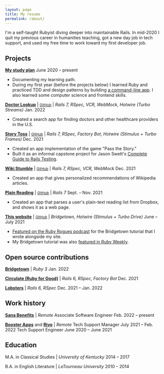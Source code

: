 ```yaml
---
layout: page
title: My resume
permalink: /about/
---
```


I'm a self-taught Rubyist diving deeper into maintainable Rails. In mid-2020 I quit my previous career in humanities teaching, got a new day job in tech support, and used my free time to work toward my first developer job.

## Projects

[**My study plan**](https://github.com/fpsvogel/learn-ruby-and-cs) <about-date>June 2020 – present</about-date>

- Documenting my learning path.
- During my first year (before the projects below) I learned Ruby and practiced TDD and design patterns by building [a command-line app](https://github.com/fpsvogel/readstat). I also learned some computer science and frontend skills.

[**Doctor Lookup**](https://doctorlookup.herokuapp.com) \| <small>[GitHub](https://github.com/fpsvogel/doctorlookup)</small> \| *Rails 7, RSpec, VCR, WebMock, Hotwire (Turbo Streams)* <about-date>Jan. 2022</about-date>

- Created a search app for finding doctors and other healthcare providers in the U.S.

[**Story Toss**](https://storytoss.herokuapp.com) \| <small>[GitHub](https://github.com/fpsvogel/storytoss)</small> \| *Rails 7, RSpec, Factory Bot, Hotwire (Stimulus + Turbo Frames)* <about-date>Dec. 2021</about-date>

- Created an app implementation of the game "Pass the Story."
- Built it as an informal capstone project for Jason Swett's [Complete Guide to Rails Testing](https://www.codewithjason.com/complete-guide-to-rails-testing/).

[**Wiki Stumble**](https://wikistumble.herokuapp.com) \| <small>[GitHub](https://github.com/fpsvogel/wikistumble)</small> \| *Rails 7, RSpec, VCR, WebMock* <about-date>Dec. 2021</about-date>

- Created an app that gives personalized recommendations of Wikipedia articles.

[**Plain Reading**](https://plainreading.herokuapp.com) \| <small>[GitHub](https://github.com/fpsvogel/plainreading)</small> \| *Rails 7* <about-date>Sept. – Nov. 2021</about-date>

- Created an app that parses a user's plain-text reading list from Dropbox, and shows it as a web page.

[**This website**](https://fpsvogel.com) \| <small>[GitHub](https://github.com/fpsvogel/blog-2021)</small> \| *Bridgetown, Hotwire (Stimulus + Turbo Drive)* <about-date>June – July 2021</about-date>

- [Featured on the Ruby Rogues podcast](https://rubyrogues.com/bridgetown-rb-ft-felipe-vogel-ruby-526) for the Bridgetown tutorial that I wrote alongside my site.
- My Bridgetown tutorial was also [featured in Ruby Weekly](https://rubyweekly.com/issues/561#:~:text=Build%20a%20Static%20Site%20in%20Ruby%20with%20Bridgetown).

## Open source contributions

[**Bridgetown**](https://github.com/bridgetownrb/bridgetown/pulls?q=author:fpsvogel) \| *Ruby 3* <about-date>Jan. 2022</about-date>

[**Circulate (Ruby for Good)**](https://github.com/rubyforgood/circulate/pulls?q=author:fpsvogel) \| *Rails 6, RSpec, Factory Bot* <about-date>Dec. 2021</about-date>

[**Lobsters**](https://github.com/lobsters/lobsters/pulls?q=author:fpsvogel) \| *Rails 6, RSpec* <about-date>Dec. 2021 – Jan. 2022</about-date>

## Work history

[**Sana Benefits**](https://sanabenefits.com/) \| *Remote*
<about-position>Associate Software Engineer <about-date>Feb. 2022 – present</about-date></about-position>

[**Booster Apps**](https://boosterapps.com/) and [**Rivo**](https://www.rivo.io/) \| *Remote*
<about-position>Tech Support Manager <about-date>July 2021 – Feb. 2022</about-date></about-position>
<about-position>Tech Support Engineer <about-date>June 2020 – June 2021</about-date></about-position>

## Education

M.A. in Classical Studies \| *University of Kentucky* <about-date>2014 – 2017</about-date>

B.A. in English Literature \| *LeTourneau University* <about-date>2010 – 2014</about-date>
